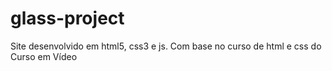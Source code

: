 # glass-project
Site desenvolvido em html5, css3 e js. Com base no curso de html e css do Curso em Vídeo
